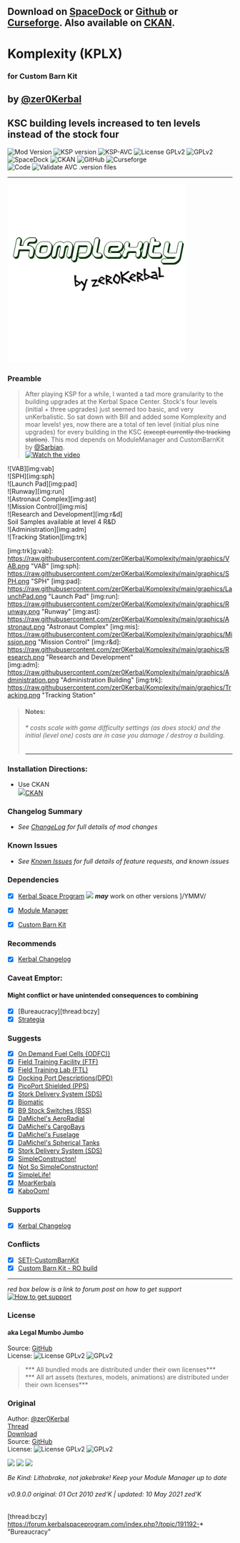 <!-- Readme.md v1.1.6.1
Komplexity (KPLX)
created: 01 Oct 18
updated: 28 May 2021 -->

## Download on [SpaceDock][MOD:spacedock] or [Github][MOD:github] or [Curseforge][MOD:curseforge]. Also available on [CKAN][MOD:ckan].  

# Komplexity (KPLX)  
### for Custom Barn Kit  

## by [@zer0Kerbal][LINK:zer0kerbal]  

## KSC building levels increased to ten levels instead of the stock four

![Mod Version][shield:mod:latest] 
![KSP version][shield:ksp] ![KSP-AVC][shield:kspavc] ![License GPLv2][shield:license] ![][LOGO:gplv2]   
![SpaceDock][shield:spacedock] ![CKAN][shield:ckan] ![GitHub][shield:github] ![Curseforge][shield:curseforge]  
![Code][shield:code] ![Validate AVC .version files][shield:avcvalid]  

***

![Komplexity][IMG:hero:0]  

### Preamble  

> After playing KSP for a while, I wanted a tad more granularity to the building upgrades at the Kerbal Space Center. Stock's four levels (initial + three upgrades) just seemed too basic, and very unKerbalistic. So sat down with Bill and added some Komplexity and moar levels! yes, now there are a total of ten level (initial plus nine upgrades) for every building in the KSC ~~(except currently the tracking station)~~. This mod depends on ModuleManager and CustomBarnKit by [@Sarbian][LINK:sarbian].  
[![Watch the video](https://img.youtube.com/vi/erhEQpBZGas/default.jpg)](https://youtu.be/erhEQpBZGas)  

![VAB][img:vab]  
![SPH][img:sph]  
![Launch Pad][img:pad]  
![Runway][img:run]  
![Astronaut Complex][img:ast]  
![Mission Control][img:mis]  
![Research and Development][img:r&d]  
Soil Samples available at level 4 R&D  
![Administration][img:adm]  
![Tracking Station][img:trk]  
  
[img:trk]g:vab]: https://raw.githubusercontent.com/zer0Kerbal/Komplexity/main/graphics/VAB.png "VAB"
[img:sph]: https://raw.githubusercontent.com/zer0Kerbal/Komplexity/main/graphics/SPH.png "SPH"
[img:pad]: https://raw.githubusercontent.com/zer0Kerbal/Komplexity/main/graphics/LaunchPad.png "Launch Pad"
[img:run]: https://raw.githubusercontent.com/zer0Kerbal/Komplexity/main/graphics/Runway.png "Runway"
[img:ast]: https://raw.githubusercontent.com/zer0Kerbal/Komplexity/main/graphics/Astronaut.png "Astronaut Complex"
[img:mis]: https://raw.githubusercontent.com/zer0Kerbal/Komplexity/main/graphics/Mission.png "Mission Control"
[img:r&d]: https://raw.githubusercontent.com/zer0Kerbal/Komplexity/main/graphics/Research.png "Research and Development"  
[img:adm]: https://raw.githubusercontent.com/zer0Kerbal/Komplexity/main/graphics/Administration.png "Administration Building"
[img:trk]: https://raw.githubusercontent.com/zer0Kerbal/Komplexity/main/graphics/Tracking.png "Tracking Station"

> #### Notes:  
>
> ######  * costs scale with game difficulty settings (as does stock) and the initial (level one) costs are in case you damage / destroy a building.  
>
> ***  

### Installation Directions:

- Use CKAN  
  ![][image:ckan][CKAN][MOD:ckan]

### Changelog Summary

- *See [ChangeLog][MOD:changelog] for full details of mod changes*

### Known Issues

- *See [Known Issues][MOD:issues] for full details of feature requests, and known issues*

### Dependencies

- [x] [Kerbal Space Program][KSP:website] [![][shield:ksp]][KSP:website] ***may*** work on other versions ]/YMMV/

 - [x] [Module Manager][thread:mm]  [](^1) 

   [^1]: *Be Kind: Lithobrake, not jakebrake! Keep your Module Manager up to date*

   

 - [x] [Custom Barn Kit][thread:CBK]  

### Recommends  
- [x]  [Kerbal Changelog][thread:kcl]  
### Caveat Emptor:
#### Might conflict or have unintended consequences to combining 
- [x]  [Bureaucracy][thread:bczy]  
- [x]  [Strategia][thread:stra]   
### Suggests

- [x] [On Demand Fuel Cells {ODFC)}][thread:ODFC]  
- [x] [Field Training Facility (FTF)][thread:FTF]  
- [x] [Field Training Lab (FTL)][thread:FTL]  
- [x] [Docking Port Descriptions(DPD)][thread:DPD]  
- [x] [PicoPort Shielded (PPS)][thread:PPS]  
- [x] [Stork Delivery System (SDS)][thread:SDS]
- [x] [Biomatic][thread:BIO]
- [x] [B9 Stock Switches (BSS)]() 
- [x] [DaMichel's AeroRadial][thread:DAR]  
- [x] [DaMichel's CargoBays][thread:DCB]  
- [x] [DaMichel's Fuselage][thread:DMF]  
- [x] [DaMichel's Spherical Tanks][thread:DST]  
- [x] [Stork Delivery System (SDS)][thread:SDS]  
- [x] [SimpleConstructon!][thread:SC!]  
- [x] [Not So SimpleConstructon!][thread:NSSC]   
- [x] [SimpleLife!][thread:SL!]  
- [x] [MoarKerbals][thread:MK]  
- [x] [KaboOom!][thread:BOOM]    

### Supports

- [x] [Kerbal Changelog][thread:kcl]      

### Conflicts

- [x] [SETI-CustomBarnKit][thread:cbkseti]  
- [x] [Custom Barn Kit - RO build][thread:cbkro]   

***

*red box below is a link to forum post on how to get support*  
[![How to get support][image:get-support]][thread:getsupport]

### License

#### aka Legal Mumbo Jumbo

Source: [GitHub][MOD:github:repo]  
License: ![License GPLv2][shield:license] ![][LOGO:gplv2]	

> *** All bundled mods are distributed under their own licenses***  
> *** All art assets (textures, models, animations) are distributed under their own licenses***   

### Original

Author: [@zer0Kerbal][LINK:zer0kerbal]   
[Thread][MOD:original:thread]  
[Download][MOD:original:download]  
Source: [GitHub][MOD:original:source]  
License: ![License GPLv2][shield:license:original] ![][LOGO:gplv2] 

<!-- graphical links to downloads -->
[![][image:github]][MOD:github] [![][image:spacedock]][MOD:spacedock] [![][image:curseforge]][MOD:curseforge]  

*Be Kind: Lithobrake, not jakebrake! Keep your Module Manager up to date*

###### v0.9.0.0 original: 01 Oct 2010 zed'K | updated: 10 May 2021 zed'K

[MOD:license]:	  https://github.com/zer0Kerbal/Komplexity/blob/master/LICENSE
[MOD:contributing]: https://github.com/zer0Kerbal/Komplexity/blob/master/.github/CONTRIBUTING.md
[MOD:wiki]:		 https://github.com/zer0Kerbal/Komplexity/
[MOD:issues]:	   https://github.com/zer0Kerbal/Komplexity/issues
[MOD:known]:		https://github.com/zer0Kerbal/Komplexity/wiki/Known-Issues
[MOD:forum]:		https://forum.kerbalspaceprogram.com/index.php?/topic/202749-*
[MOD:github:repo]:  https://github.com/zer0Kerbal/Komplexity/
[MOD:changelog]:	https://github.com/zer0Kerbal/Komplexity/Changelog.cfg
[KSP:website]:	  https://kerbalspaceprogram.com/ "Kerbal Space Program"

<!--- original mod stuff -->

[MOD:original:source]:	 https://github.com/dboi88/CSI-Cargo-Freighter
[MOD:original:thread]:	 https://forum.kerbalspaceprogram.com/index.php?/topic/202749-*
[MOD:original:download]:   https://spacedock.info/mod/1332/
[shield:license:original]: https://img.shields.io/endpoint?url=https://raw.githubusercontent.com/zer0Kerbal/Komplexity/master/json/license.json "GPLv2"

<!--- license logo urls -->

[LOGO:gplv2]: https://i.postimg.cc/9FrwMgK6/GPL-17x17.png "GPLv2"
[MOD:original:license:shield]:   https://i.postimg.cc/9FrwMgK6/GPL-17x17.png "GPLv2"

[MOD:ckan]:	  https://forum.kerbalspaceprogram.com/index.php?/topic/90246-* "CKAN"
[MOD:github]:	https://github.com/zer0Kerbal/Komplexity/releases/latest "GitHub"
[MOD:spacedock]: https://spacedock.info/mod/1332 "SpaceDock"
[MOD:curseforge]: https://www.curseforge.com/kerbal/ksp-mods/Komplexity "CurseForge"

[image:github]:	 https://i.imgur.com/RE4Ppr9.png
[image:spacedock]:  https://i.imgur.com/m0a7tn2.png
[image:curseforge]: https://i.postimg.cc/RZNyB5vP/Download-On-Curse.png
[image:get-support]:	https://i.postimg.cc/vHP6zmrw/image.png

[image:ckan]:  https://i.postimg.cc/x8XSVg4R/sj507JC.png

[mage:github-sm]:	  https://i.postimg.cc/1XXy5yfD/github.png
[image:spacedock-sm]:  https://i.postimg.cc/DZ22Hrhj/spacedock.png
[image:curseforge-sm]: https://i.postimg.cc/ZRVTSWKT/UVVt0OP.png

[shield:mod:latest]: https://img.shields.io/github/v/release/zer0Kerbal/Komplexity?include_prereleases?style=plastic
[shield:mod]: https://img.shields.io/endpoint?url=https://raw.githubusercontent.com/zer0Kerbal/Komplexity/master/json/mod.json
[shield:ksp]: https://img.shields.io/endpoint?url=https://raw.githubusercontent.com/zer0Kerbal/Komplexity/master/json/ksp.json
[shield:license]: https://img.shields.io/endpoint?url=https://raw.githubusercontent.com/zer0Kerbal/Komplexity/master/json/license.json
[shield:code]: https://img.shields.io/endpoint?url=https://raw.githubusercontent.com/zer0Kerbal/Komplexity/master/json/code.json
[shield:kspavc]:	 https://img.shields.io/badge/KSP-AVC--supported-brightgreen.svg?style=plastic
[shield:spacedock]:  https://img.shields.io/badge/SpaceDock-listed-blue.svg?style=plastic
[shield:ckan]:	   https://img.shields.io/badge/CKAN-Indexed-blue.svg?style=plastic
[shield:github]:	 https://img.shields.io/badge/Github-Indexed-blue.svg?style=plastic&logo=github
[shield:curseforge]: https://img.shields.io/badge/CurseForge-listed-blue.svg?style=plastic
[shield:avcvalid]:	https://github.com/zer0Kerbal/Komplexity/actions/workflows/AVC-VersionFileValidator.yml/badge.svg?branch=main "https://github.com/zer0Kerbal/Komplexity/actions/workflows/AVC-VersionFileValidator.yml"

<!-- zer0Kerbal mods -->

[thread:ODFC]: https://forum.kerbalspaceprogram.com/index.php?/topic/187625-* "On Demand Fuel Cells"
[thread:FTF]:  https://forum.kerbalspaceprogram.com/index.php?/topic/188841-* "Field Training Facility"
[thread:FTL]:  https://forum.kerbalspaceprogram.com/index.php?/topic/188841-* "Field Training Lab"
[thread:DPD]:  https://forum.kerbalspaceprogram.com/index.php?/topic/192184-* "Docking Port Descriptions"
[thread:PPS]:  https://forum.kerbalspaceprogram.com/index.php?/topic/192187-* "Shielded PicoPort"
[thread:DST]:  https://forum.kerbalspaceprogram.com/index.php?/topic/191719-* "DaMichel's Spherical Tanks"
[thread:DMF]:  https://forum.kerbalspaceprogram.com/index.php?/topic/191719-* "DaMichel's Fuselage"
[thread:DAR]:  https://forum.kerbalspaceprogram.com/index.php?/topic/191719-* "DaMichel's AeroRadial"
[thread:DCB]:  https://forum.kerbalspaceprogram.com/index.php?/topic/191719-* "DaMichel's CargoBays"
[thread:SDS]:  https://forum.kerbalspaceprogram.com/index.php?/topic/191719-* "Stork Delivery System (SDS)"
[thread:BIO]:  https://forum.kerbalspaceprogram.com/index.php?/topic/191426-* "Biomatic"
[thread:B9S]:  https://forum.kerbalspaceprogram.com/index.php?/topic/190870-* "B9 Stock Patches"
[thread:KGX]:  https://forum.kerbalspaceprogram.com/index.php?/topic/192696-* "KerGuise Experimental Engineering"
[thread:SC!]:  https://forum.kerbalspaceprogram.com/index.php?/topic/191424-* "SimpleConstructon!"
[thread:SL!]:  https://forum.kerbalspaceprogram.com/index.php?/topic/191045-* "SimpleLogistics!"
[thread:NSSC]:  https://forum.kerbalspaceprogram.com/index.php?/topic/191504-* "Not So SimpleConstructon!"
[thread:BOOM]: https://forum.kerbalspaceprogram.com/index.php?/topic/192938-* "KaboOom!"
[thread:SL!]:  https:// "SimpleLife!"  
[thread:MK]:  https:// "MoarKerbals"  
 

[thread:mm]:  https://forum.kerbalspaceprogram.com/index.php?/topic/50533-* "Module Manager"   
[thread:kcl]: https://forum.kerbalspaceprogram.com/index.php?/topic/179207-* "Kerbal Changelog"    
[thread:cbkseti]: https://forum.kerbalspaceprogram.com/index.php?/topic/95645-* "SETI CBK"  
[thread:cbkro]: https://forum.kerbalspaceprogram.com/index.php?/topic/109027-* "Custom Barn Kit - RO build"  
[thread:CBK]: https://forum.kerbalspaceprogram.com/index.php?/topic/109027-* "Custom Barn Kit"  
[thread:Stra]: http://forum.kerbalspaceprogram.com/index.php?/topic/131808-* "Strategia"  
[thread:pmx]: https://forum.kerbalspaceprogram.com/index.php?/topic/163072-* "Patch Manager"  
[thread:bczy] https://forum.kerbalspaceprogram.com/index.php?/topic/191192-* "Bureaucracy"  

[thread:getsupport]: https://forum.kerbalspaceprogram.com/index.php?/topic/83212-* "Link to how to get support"  

[LINK:zer0Kerbal]:	 https://forum.kerbalspaceprogram.com/index.php?/profile/190933-zer0kerbal/ "zed'K"  
[LINK:sarbian]: https://forum.kerbalspaceprogram.com/index.php?/profile/57146-sarbian/ "Sarbian"  

[IMG:hero:0]: https://raw.githubusercontent.com/zer0Kerbal/Komplexity/main/graphics/Logo400x400xcf.png
[IMG:hero:1]: https://i.imgur.com/y0vd6WS.png

<!--
this file: GPLv2
zer0Kerbal-->
